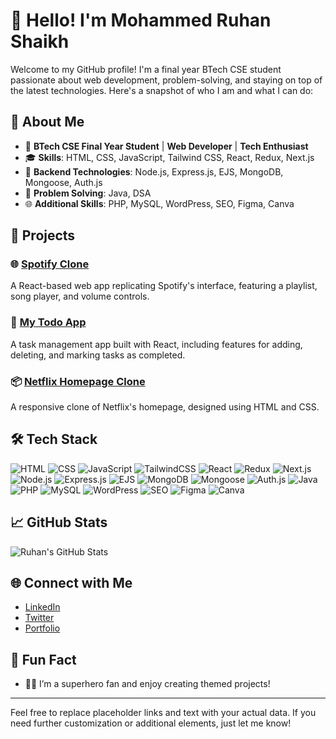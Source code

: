 # 👋 Hello! I'm Mohammed Ruhan Shaikh

Welcome to my GitHub profile! I'm a final year BTech CSE student passionate about web development, problem-solving, and staying on top of the latest technologies. Here's a snapshot of who I am and what I can do:

## 🚀 About Me

- 🌟 **BTech CSE Final Year Student** | **Web Developer** | **Tech Enthusiast**
- 🎓 **Skills**: HTML, CSS, JavaScript, Tailwind CSS, React, Redux, Next.js
- 🔧 **Backend Technologies**: Node.js, Express.js, EJS, MongoDB, Mongoose, Auth.js
- 🧩 **Problem Solving**: Java, DSA
- 🌐 **Additional Skills**: PHP, MySQL, WordPress, SEO, Figma, Canva

## 💼 Projects

### 🌐 [Spotify Clone](https://github.com/your-repo/spotify-clone)
A React-based web app replicating Spotify's interface, featuring a playlist, song player, and volume controls.

### 📝 [My Todo App](https://github.com/your-repo/my-todo-app)
A task management app built with React, including features for adding, deleting, and marking tasks as completed.

### 📦 [Netflix Homepage Clone](https://github.com/your-repo/netflix-homepage-clone)
A responsive clone of Netflix's homepage, designed using HTML and CSS.

## 🛠️ Tech Stack

![HTML](https://img.shields.io/badge/HTML-FF5722?style=flat&logo=html5&logoColor=white)
![CSS](https://img.shields.io/badge/CSS-2196F3?style=flat&logo=css3&logoColor=white)
![JavaScript](https://img.shields.io/badge/JavaScript-F7DF1E?style=flat&logo=javascript&logoColor=black)
![TailwindCSS](https://img.shields.io/badge/TailwindCSS-38B2AC?style=flat&logo=tailwind-css&logoColor=white)
![React](https://img.shields.io/badge/React-61DAFB?style=flat&logo=react&logoColor=black)
![Redux](https://img.shields.io/badge/Redux-764ABC?style=flat&logo=redux&logoColor=white)
![Next.js](https://img.shields.io/badge/Next.js-000000?style=flat&logo=next.js&logoColor=white)
![Node.js](https://img.shields.io/badge/Node.js-339933?style=flat&logo=node.js&logoColor=white)
![Express.js](https://img.shields.io/badge/Express.js-000000?style=flat&logo=express&logoColor=white)
![EJS](https://img.shields.io/badge/EJS-9E9E9E?style=flat&logo=ejs&logoColor=white)
![MongoDB](https://img.shields.io/badge/MongoDB-47A248?style=flat&logo=mongodb&logoColor=white)
![Mongoose](https://img.shields.io/badge/Mongoose-880000?style=flat&logo=mongoose&logoColor=white)
![Auth.js](https://img.shields.io/badge/Auth.js-0D6EFD?style=flat&logo=auth&logoColor=white)
![Java](https://img.shields.io/badge/Java-007396?style=flat&logo=java&logoColor=white)
![PHP](https://img.shields.io/badge/PHP-777BB4?style=flat&logo=php&logoColor=white)
![MySQL](https://img.shields.io/badge/MySQL-4479A1?style=flat&logo=mysql&logoColor=white)
![WordPress](https://img.shields.io/badge/WordPress-21759B?style=flat&logo=wordpress&logoColor=white)
![SEO](https://img.shields.io/badge/SEO-000000?style=flat&logo=seo&logoColor=white)
![Figma](https://img.shields.io/badge/Figma-F24E1E?style=flat&logo=figma&logoColor=white)
![Canva](https://img.shields.io/badge/Canva-00C4CC?style=flat&logo=canva&logoColor=white)

## 📈 GitHub Stats

![Ruhan's GitHub Stats](https://github-readme-stats.vercel.app/api?username=your-username&show_icons=true&hide_title=false&hide=prs&count_private=true&hide_border=true&theme=tokyonight)

## 🌐 Connect with Me

- [LinkedIn](https://www.linkedin.com/in/your-profile/)
- [Twitter](https://twitter.com/your-profile)
- [Portfolio](https://your-portfolio-link)

## 💬 Fun Fact

- 🦸‍♂️ I’m a superhero fan and enjoy creating themed projects!

---

Feel free to replace placeholder links and text with your actual data. If you need further customization or additional elements, just let me know!

